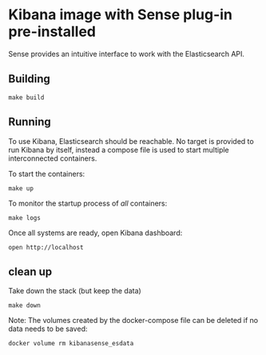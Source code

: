 # Kibana image with Sense plug-in pre-installed

Sense provides an intuitive interface to work with the Elasticsearch API.

## Building

```
make build
```

## Running

To use Kibana, Elasticsearch should be reachable. No target is provided to run Kibana by itself, instead a compose file is used to start multiple interconnected containers.

To start the containers:
```
make up
```

To monitor the startup process of *all* containers:

```
make logs
```

Once all systems are ready, open Kibana dashboard:

```
open http://localhost
```

## clean up

Take down the stack (but keep the data)

```
make down
```

Note: The volumes created by the docker-compose file can be deleted if no data needs to be saved:

```
docker volume rm kibanasense_esdata
```

